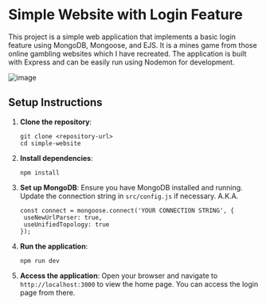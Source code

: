 # Simple Website with Login Feature

This project is a simple web application that implements a basic login feature using MongoDB, Mongoose, and EJS. It is a mines game from those online gambling websites which I have recreated. The application is built with Express and can be easily run using Nodemon for development.

![image](https://github.com/user-attachments/assets/fd1b6a43-c8a8-43f9-bf2e-b42407e148ed)


## Setup Instructions

1. **Clone the repository**:
   ```
   git clone <repository-url>
   cd simple-website
   ```

2. **Install dependencies**:
   ```
   npm install
   ```

3. **Set up MongoDB**:
   Ensure you have MongoDB installed and running. Update the connection string in `src/config.js` if necessary.
   A.K.A.
   ```
   const connect = mongoose.connect('YOUR CONNECTION STRING', {
    useNewUrlParser: true,
    useUnifiedTopology: true
   });
   ```

5. **Run the application**:
   ```
   npm run dev
   ```

6. **Access the application**:
   Open your browser and navigate to `http://localhost:3000` to view the home page. You can access the login page from there.

